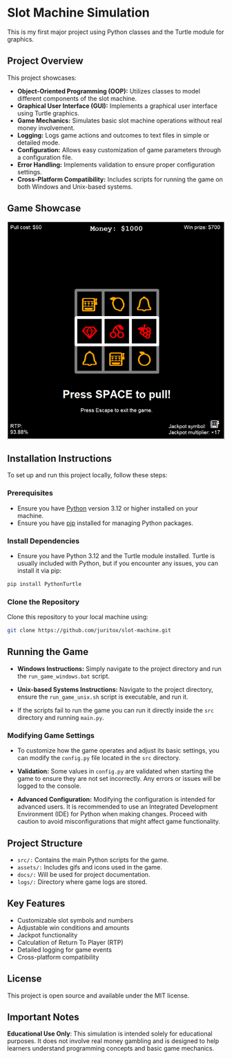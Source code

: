 # Slot Machine Simulation

This is my first major project using Python classes and the Turtle module for graphics.

## Project Overview

This project showcases:

- **Object-Oriented Programming (OOP):** Utilizes classes to model different components of the slot machine.
- **Graphical User Interface (GUI):** Implements a graphical user interface using Turtle graphics.
- **Game Mechanics:** Simulates basic slot machine operations without real money involvement.
- **Logging:** Logs game actions and outcomes to text files in simple or detailed mode.
- **Configuration:** Allows easy customization of game parameters through a configuration file.
- **Error Handling:** Implements validation to ensure proper configuration settings.
- **Cross-Platform Compatibility:** Includes scripts for running the game on both Windows and Unix-based systems.

## Game Showcase
![Slot Machine](assets/gifs/slot_machine_showcase.gif)

## Installation Instructions

To set up and run this project locally, follow these steps:

### Prerequisites

- Ensure you have [Python](https://www.python.org/downloads/) version 3.12 or higher installed on your machine.
- Ensure you have [pip](https://pip.pypa.io/en/stable/) installed for managing Python packages.

### Install Dependencies

- Ensure you have Python 3.12 and the Turtle module installed. Turtle is usually included with Python, but if you encounter any issues, you can install it via pip:
```bash
pip install PythonTurtle
```

### Clone the Repository

Clone this repository to your local machine using:

```bash
git clone https://github.com/juritox/slot-machine.git
```

## Running the Game

- **Windows Instructions:** Simply navigate to the project directory and run the `run_game_windows.bat` script.

- **Unix-based Systems Instructions:** Navigate to the project directory, ensure the `run_game_unix.sh` script is executable, and run it.

- If the scripts fail to run the game you can run it directly inside the `src` directory and running `main.py`.

### Modifying Game Settings

- To customize how the game operates and adjust its basic settings, you can modify the `config.py` file located in the `src` directory.

- **Validation:** Some values in `config.py` are validated when starting the game to ensure they are not set incorrectly. Any errors or issues will be logged to the console.

- **Advanced Configuration:** Modifying the configuration is intended for advanced users. It is recommended to use an Integrated Development Environment (IDE) for Python when making changes. Proceed with caution to avoid misconfigurations that might affect game functionality.

## Project Structure

- `src/:` Contains the main Python scripts for the game.
- `assets/:` Includes gifs and icons used in the game.
- `docs/:` Will be used for project documentation.
- `logs/:` Directory where game logs are stored.

## Key Features

- Customizable slot symbols and numbers
- Adjustable win conditions and amounts
- Jackpot functionality
- Calculation of Return To Player (RTP)
- Detailed logging for game events
- Cross-platform compatibility

## License

This project is open source and available under the MIT license.

## Important Notes

**Educational Use Only**: This simulation is intended solely for educational purposes. It does not involve real money gambling and is designed to help learners understand programming concepts and basic game mechanics.
